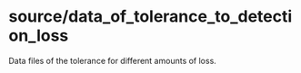 # source/data_of_tolerance_to_detection_loss

Data files of the tolerance for different amounts of loss.
